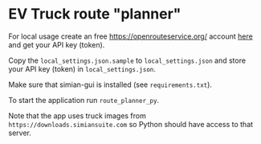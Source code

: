 # EV Truck route "planner"
For local usage create an free https://openrouteservice.org/ account [here](https://openrouteservice.org/dev/#/signup) and get your API key (token).

Copy the `local_settings.json.sample` to `local_settings.json` and store your API key (token) in `local_settings.json`.

Make sure that simian-gui is installed (see `requirements.txt`).

To start the application run `route_planner_py`.

Note that the app uses truck images from `https://downloads.simiansuite.com` so Python should have access to that server.